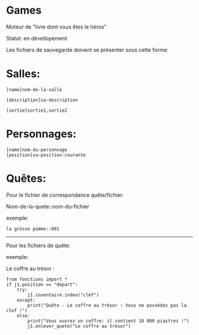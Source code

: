 Games
=====

Moteur de "livre dont vous êtes le héros"

Statut: en dévellopement

Les fichiers de sauvegarde doivent se présenter sous cette forme:

Salles:
=======

    [name]nom-de-la-salle

    [description]sa-description

    [sortie]sortie1,sortie2


Personnages:
============

    [name]nom-du-personnage
    [position]sa-position-courante


Quêtes:
=======
Pour le fichier de correspondance quête/fichier:

Nom-de-la-quete::nom-du-fichier

exemple:

    la grosse pomme::001

------------------------------------------------------------------------------------------------------------------------

Pour les fichiers de quête:

exemple:

Le coffre au trésor :

    from fonctions import *
    if j1.position == "depart":
        try:
            j1.inventaire.index("clef")
        except:
            print("Quête - Le coffre au trésor : Vous ne possédez pas la clef !")
        else:
            print("Vous ouvrez un coffre: il contient 10 000 piastres !")
            j1.enlever_quete("Le coffre au trésor")
